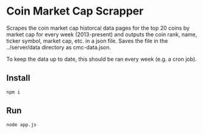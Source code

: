# Coin Market Cap Scrapper

Scrapes the coin market cap historcal data pages for the top 20 coins by market cap for every week (2013-present)
and outputs the coin rank, name, ticker symbol, market cap, etc. in a json file. Saves the file in the ../server/data directory as cmc-data.json.

To keep the data up to date, this should be ran every week (e.g. a cron job).

## Install

```npm i```

## Run

```node app.js```
